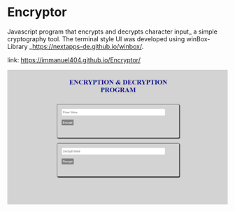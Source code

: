 # Encryptor


Javascript program that encrypts and decrypts character input_ a simple cryptography tool. The terminal style UI was developed using winBox-Library _https://nextapps-de.github.io/winbox/.


link: https://immanuel404.github.io/Encryptor/

![](encrypt.png)
